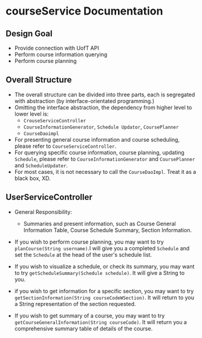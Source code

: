 # courseService Documentation

## Design Goal
- Provide connection with UofT API
- Perform course information querying
- Perform course planning

## Overall Structure
- The overall structure can be divided into three parts, each is segregated with abstraction (by interface-orientated programming.)
- Omitting the interface abstraction, the dependency from higher level to lower level is:
    - `CrouseServiceController`
    - `CourseInformationGenerator`, `Schedule Updator`, `CoursePlanner`
    - `CourseDaoimpl`
- For presenting general course information and course scheduling, please refer to `CourseServiceController`.
- For querying specific course information, course planning, updating `Schedule`, please refer to `CourseInformationGenerator` and `CoursePlanner` and `ScheduleUpdater`.
- For most cases, it is not necessary to call the `CourseDaoImpl`. Treat it as a black box, XD.

## UserServiceController
- General Responsibility:
  * Summaries and present information, such as Course General Information Table, Course Schedule Summary, Section Information.


- If you wish to perform course planning, you may want to try `planCourse(String username)`.I will give you a completed `Schedule` and set the `Schedule` at the head of the user's schedule list.
- If you wish to visualize a schedule, or check its summary, you may want to try `getScheduleSummary(Schedule schedule)`. It will give a String to you.
- if you wish to get information for a specific section, you may want to try `getSectionInformation(String courseCodeWSection)`. It will return to you a String representation of the section requested.
- If you wish to get summary of a course, you may want to try `getCourseGeneralInformation(String courseCode)`. It will return you a comprehensive summary table of details of the course.